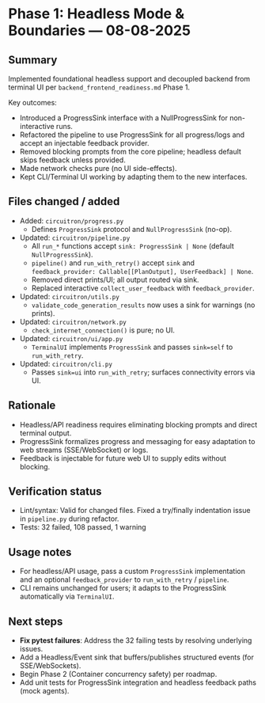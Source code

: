# Phase 1: Headless Mode & Boundaries — 08-08-2025

## Summary
Implemented foundational headless support and decoupled backend from terminal UI per `backend_frontend_readiness.md` Phase 1.

Key outcomes:
- Introduced a ProgressSink interface with a NullProgressSink for non-interactive runs.
- Refactored the pipeline to use ProgressSink for all progress/logs and accept an injectable feedback provider.
- Removed blocking prompts from the core pipeline; headless default skips feedback unless provided.
- Made network checks pure (no UI side-effects).
- Kept CLI/Terminal UI working by adapting them to the new interfaces.

## Files changed / added
- Added: `circuitron/progress.py`
  - Defines `ProgressSink` protocol and `NullProgressSink` (no-op).
- Updated: `circuitron/pipeline.py`
  - All `run_*` functions accept `sink: ProgressSink | None` (default `NullProgressSink`).
  - `pipeline()` and `run_with_retry()` accept `sink` and `feedback_provider: Callable[[PlanOutput], UserFeedback] | None`.
  - Removed direct prints/UI; all output routed via sink.
  - Replaced interactive `collect_user_feedback` with `feedback_provider`.
- Updated: `circuitron/utils.py`
  - `validate_code_generation_results` now uses a sink for warnings (no prints).
- Updated: `circuitron/network.py`
  - `check_internet_connection()` is pure; no UI.
- Updated: `circuitron/ui/app.py`
  - `TerminalUI` implements `ProgressSink` and passes `sink=self` to `run_with_retry`.
- Updated: `circuitron/cli.py`
  - Passes `sink=ui` into `run_with_retry`; surfaces connectivity errors via UI.

## Rationale
- Headless/API readiness requires eliminating blocking prompts and direct terminal output.
- ProgressSink formalizes progress and messaging for easy adaptation to web streams (SSE/WebSocket) or logs.
- Feedback is injectable for future web UI to supply edits without blocking.

## Verification status
- Lint/syntax: Valid for changed files. Fixed a try/finally indentation issue in `pipeline.py` during refactor.
- Tests: 32 failed, 108 passed, 1 warning

## Usage notes
- For headless/API usage, pass a custom `ProgressSink` implementation and an optional `feedback_provider` to `run_with_retry` / `pipeline`.
- CLI remains unchanged for users; it adapts to the ProgressSink automatically via `TerminalUI`.

## Next steps
- **Fix pytest failures**: Address the 32 failing tests by resolving underlying issues.
- Add a Headless/Event sink that buffers/publishes structured events (for SSE/WebSockets).
- Begin Phase 2 (Container concurrency safety) per roadmap.
- Add unit tests for ProgressSink integration and headless feedback paths (mock agents).
